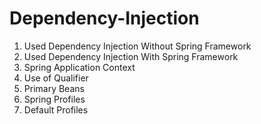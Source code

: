 # Dependency-Injection
1. Used Dependency Injection Without Spring Framework
2. Used Dependency Injection With Spring Framework
3. Spring Application Context
4. Use of Qualifier
5. Primary Beans
6. Spring Profiles
7. Default Profiles